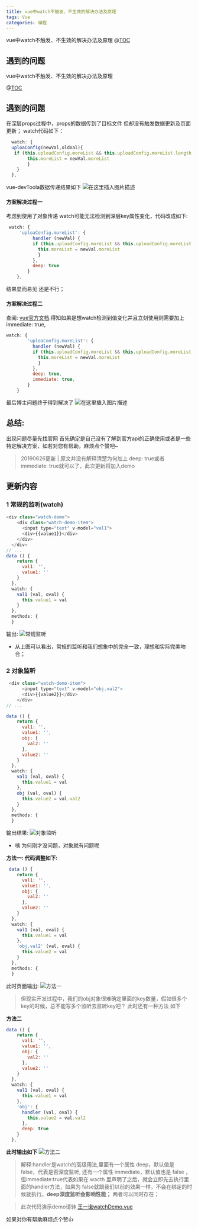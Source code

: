 ```yaml
---
title: vue中watch不触发、不生效的解决办法及原理
tags: Vue
categories: 编程
---
```

vue中watch不触发、不生效的解决办法及原理
@[TOC](vue中watch不触发、不生效的解决办法及原理)

## 遇到的问题

vue中watch不触发、不生效的解决办法及原理


@[TOC](vue中watch不触发、不生效的解决办法及原理)

## 遇到的问题
 在深层props过程中，props的数据传到了目标文件 但却没有触发数据更新及页面更新；
 watch代码如下：
```javascript
  watch: {
  uploaConfig(newVal,oldVal){
   if (this.uploadConfig.moreList && this.uploadConfig.moreList.length > 0) {
      	this.moreList = newVal.moreList
      	}
  	}
  },
```

vue-devToola数据传递结果如下
![在这里插入图片描述](https://user-gold-cdn.xitu.io/2019/6/28/16b99b3a392f85cf?w=622&h=737&f=png&s=95782)
#### 方案解决过程一
考虑到使用了对象传递 watch可能无法检测到深层key属性变化，代码改成如下:
```javascript
 watch: {
	 'uploaConfig.moreList': {
	      handler (newVal) {
	      if (this.uploadConfig.moreList && this.uploadConfig.moreList.length > 0) {
	      	this.moreList = newVal.moreList
	      	}
	      },
	      deep: true
	    }
  	},
```

结果显而易见 还是不行；

#### 方案解决过程二
查阅: [vue官方文档](https://cn.vuejs.org/v2/api/#watch).得知如果是想watch检测到值变化并且立刻使用则需要加上 immediate: true,
```javascript
watch: {
	    'uploaConfig.moreList': {
	      handler (newVal) {
	      if (this.uploadConfig.moreList && this.uploadConfig.moreList.length > 0) {
	      	this.moreList = newVal.moreList
	      	}
	      },
	      deep: true,
	      immediate: true,
	    }
    }
```
最后博主问题终于得到解决了
![在这里插入图片描述](https://user-gold-cdn.xitu.io/2019/6/28/16b99b3a4443d1f4?w=573&h=608&f=png&s=79337)

## 总结:
出现问题尽量先找官网 首先确定是自己没有了解到官方api的正确使用或者是一些特定解决方案，如若对您有帮助，麻烦点个赞吧~
> 20190626更新 | 原文并没有解释清楚为何加上 deep: true或者 immediate: true就可以了，此次更新将加入demo

## 更新内容
### 1 常规的监听(watch)
```javascript
<div class="watch-demo">
    <div class="watch-demo-item">
      <input type="text" v-model="val1">
      <div>{{value1}}</div>
    </div>
  </div>
// ...
data () {
    return {
      val1: '',
      value1: ''
    }
  },
  watch: {
    val1 (val, oval) {
      this.value1 = val
    }
  },
  methods: {
  }
```
输出:
![常规监听](https://user-gold-cdn.xitu.io/2019/6/28/16b99b399f2c62a0?w=990&h=488&f=png&s=1959)

* 从上图可以看出，常规的监听和我们想象中的完全一致，理想和实际完美吻合；

### 2 对象监听
```javascript
 <div class="watch-demo-item">
      <input type="text" v-model="obj.val2">
      <div>{{value2}}</div>
    </div>
// ...

data () {
    return {
      val1: '',
      value1: '',
      obj: {
        val2: ''
      },
      value2: ''
    }
  },
  watch: {
    val1 (val, oval) {
      this.value1 = val
    },
    obj (val, oval) {
      this.value2 = val.val2
    }
  },
  methods: {
  }
```

输出结果:
![对象监听](https://user-gold-cdn.xitu.io/2019/6/28/16b99b3990bb0cce?w=1240&h=1040&f=png&s=4873)

* 咦 为何刚才没问题，对象就有问题呢

**方法一: 代码调整如下:**

```javascript
 data () {
    return {
      val1: '',
      value1: '',
      obj: {
        val2: ''
      },
      value2: ''
    }
  },
  watch: {
    val1 (val, oval) {
      this.value1 = val
    },
    'obj.val2' (val, oval) {
      this.value2 = val
    }
  },
  methods: {
  }
```
此时页面输出:
![方法一](https://user-gold-cdn.xitu.io/2019/6/28/16b99b39bc59b2fd?w=1240&h=750&f=png&s=5085)

> 但现实开发过程中，我们的obj对象很难确定里面的key数量，假如很多个key的时候，总不能写多个监听去监听key吧？ 此时还有一种方法 如下

**方法二**
```javascript
data () {
    return {
      val1: '',
      value1: '',
      obj: {
        val2: ''
      },
      value2: ''
    }
  },
  watch: {
    val1 (val, oval) {
      this.value1 = val
    },
    'obj': {
      handler (val, oval) {
        this.value2 = val.val2
      },
      deep: true
    }
  },

```
**此时输出如下**
![方法二](https://user-gold-cdn.xitu.io/2019/6/28/16b99b39b71b7b68?w=790&h=760&f=png&s=3585)

> 解释:handler是watch的高级用法,里面有一个属性 deep，默认值是 false，代表是否深度监听, 还有一个属性 immediate，默认值也是 false ，但immediate:true代表如果在 wacth 里声明了之后，就会立即先去执行里面的handler方法，如果为 false就跟我们以前的效果一样，不会在绑定的时候就执行。**deep深度监听会影响性能；** 两者可以同时存在；

> 此次代码演示demo请转 [王一诺watchDemo.vue](https://github.com/wLove-c/vue-study-demo/blob/master/src/components/watchDemo.vue)

如果对你有帮助麻烦点个赞👍
